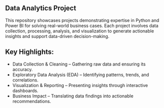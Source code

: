 
## Data Analytics Project 
This repository showcases projects demonstrating expertise in Python and Power BI for solving real-world business cases. Each project involves data collection, processing, analysis, and visualization to generate actionable insights and support data-driven decision-making.



## Key Highlights:
- Data Collection & Cleaning – Gathering raw data and ensuring its accuracy.
- Exploratory Data Analysis (EDA) – Identifying patterns, trends, and correlations.
- Visualization & Reporting – Presenting insights through interactive dashboards.
- Business Impact – Translating data findings into actionable recommendations.